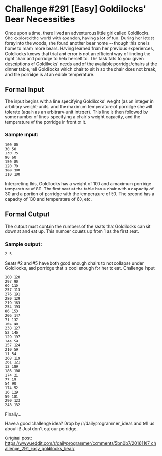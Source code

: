 # Challenge #291 [Easy] Goldilocks' Bear Necessities
Once upon a time, there lived an adventurous little girl called Goldilocks. She explored the world with abandon, having a lot of fun. During her latest foray into the woods, she found another bear home -- though this one is home to many more bears. Having learned from her previous experiences, Goldilocks knows that trial and error is not an efficient way of finding the right chair and porridge to help herself to.
The task falls to you: given descriptions of Goldilocks' needs and of the available porridge/chairs at the dinner table, tell Goldilocks which chair to sit in so the chair does not break, and the porridge is at an edible temperature.

## Formal Input

The input begins with a line specifying Goldilocks' weight (as an integer in arbitrary weight-units) and the maximum temperature of porridge she will tolerate (again as an arbitrary-unit integer). This line is then followed by some number of lines, specifying a chair's weight capacity, and the temperature of the porridge in front of it.

### Sample input:

```
100 80
30 50
130 75
90 60
150 85
120 70
200 200
110 100
```
Interpreting this, Goldilocks has a weight of 100 and a maximum porridge temperature of 80. The first seat at the table has a chair with a capacity of 30 and a portion of porridge with the temperature of 50. The second has a capacity of 130 and temperature of 60, etc.

## Formal Output

The output must contain the numbers of the seats that Goldilocks can sit down at and eat up. This number counts up from 1 as the first seat.

### Sample output:

```
2 5
```
Seats #2 and #5 have both good enough chairs to not collapse under Goldilocks, and porridge that is cool enough for her to eat.
Challenge Input

```
100 120
297 90
66 110
257 113
276 191
280 129
219 163
254 193
86 153
206 147
71 137
104 40
238 127
52 146
129 197
144 59
157 124
210 59
11 54
268 119
261 121
12 189
186 108
174 21
77 18
54 90
174 52
16 129
59 181
290 123
248 132
```
Finally...

Have a good challenge idea? Drop by /r/dailyprogrammer_ideas and tell us about it! Just don't eat our porridge.

Original post: https://www.reddit.com/r/dailyprogrammer/comments/5bn0b7/20161107_challenge_291_easy_goldilocks_bear/
